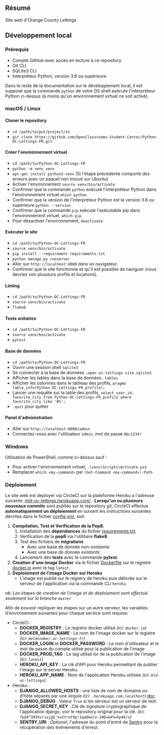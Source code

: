 ## Résumé

Site web d'Orange County Lettings

## Développement local

### Prérequis

- Compte GitHub avec accès en lecture à ce repository
- Git CLI
- SQLite3 CLI
- Interpréteur Python, version 3.6 ou supérieure

Dans le reste de la documentation sur le développement local, il est supposé que la commande `python` de votre OS shell exécute l'interpréteur Python ci-dessus (à moins qu'un environnement virtuel ne soit activé).

### macOS / Linux

#### Cloner le repository

- `cd /path/to/put/project/in`
- `git clone https://github.com/OpenClassrooms-Student-Center/Python-OC-Lettings-FR.git`

#### Créer l'environnement virtuel

- `cd /path/to/Python-OC-Lettings-FR`
- `python -m venv venv`
- `apt-get install python3-venv` (Si l'étape précédente comporte des erreurs avec un paquet non trouvé sur Ubuntu)
- Activer l'environnement `source venv/bin/activate`
- Confirmer que la commande `python` exécute l'interpréteur Python dans l'environnement virtuel
`which python`
- Confirmer que la version de l'interpréteur Python est la version 3.6 ou supérieure `python --version`
- Confirmer que la commande `pip` exécute l'exécutable pip dans l'environnement virtuel, `which pip`
- Pour désactiver l'environnement, `deactivate`

#### Exécuter le site

- `cd /path/to/Python-OC-Lettings-FR`
- `source venv/bin/activate`
- `pip install --requirement requirements.txt`
- `python manage.py runserver`
- Aller sur `http://localhost:8000` dans un navigateur.
- Confirmer que le site fonctionne et qu'il est possible de naviguer (vous devriez voir plusieurs profils et locations).

#### Linting

- `cd /path/to/Python-OC-Lettings-FR`
- `source venv/bin/activate`
- `flake8`

#### Tests unitaires

- `cd /path/to/Python-OC-Lettings-FR`
- `source venv/bin/activate`
- `pytest`

#### Base de données

- `cd /path/to/Python-OC-Lettings-FR`
- Ouvrir une session shell `sqlite3`
- Se connecter à la base de données `.open oc-lettings-site.sqlite3`
- Afficher les tables dans la base de données `.tables`
- Afficher les colonnes dans le tableau des profils, `pragma table_info(Python-OC-Lettings-FR_profile);`
- Lancer une requête sur la table des profils, `select user_id, favorite_city from
  Python-OC-Lettings-FR_profile where favorite_city like 'B%';`
- `.quit` pour quitter

#### Panel d'administration

- Aller sur `http://localhost:8000/admin`
- Connectez-vous avec l'utilisateur `admin`, mot de passe `Abc1234!`

### Windows

Utilisation de PowerShell, comme ci-dessus sauf :

- Pour activer l'environnement virtuel, `.\venv\Scripts\Activate.ps1` 
- Remplacer `which <my-command>` par `(Get-Command <my-command>).Path`


### Déploiement

Le site web est deployer via CircleCI sur la plateforme Heroku a l'adresse suivante: [mld-oc-lettings.herokuapp.com/](https://mld-oc-lettings.herokuapp.com/) .
**Lorsqu'un ou plusieurs nouveaux commits** sont publiés sur le repository git, CircleCI effectue **automatiquement un déploiement** en suivant les instructions suivantes décrites dans le fichier [config.yml](.circleci/config.yml), soit:
1. **Compilation, Test et Verification de la Pep8.**
    1. Installation des **dépendances** du fichier [requirements.txt](requirements.txt).
    2. Verification de la **pep8** via l'utilitaire **flake8**.
    3. Test des fichiers de **migrations**
        - Avec une base de donnée *non-existante*.
        - Avec une base de donnée *existante*.
    4. Lancement des **tests** avec la commande **pytest**.
2. **Creation d'une image Docker** via le fichier [Dockerfile](Dockerfile) sur le registre [docker.io](https://hub.docker.com/repository/docker/meldsnake/oc-lettings-fr/general) avec le tag `latest`.
3. **Deploiement de l'image Docker sur Heroku**
    - L'image est publié sur le registry de heroku puis délivrée sur le serveur de l'application via la commande CLI `heroku`.

*nb: Les étapes de creation de l'image et de déploiement sont effectué seulement sur la branche `master`*

Afin de pouvoir repliquer les etapes sur un autre serveur, les variables d'environement suivantes pour chaque service sont requise:
- CircleCI :
    - **DOCKER_REGISTRY** : Le registre docker utilisé *(ici: `docker.io`)*
    - **DOCKER_IMAGE_NAME** : Le nom de l'image docker sur le registre *(ici: `meldsnake/.oc-lettings-fr`)*
    - **DOCKER_LOGIN** et **DOCKER_PASSWORD** : Le nom d'utilisateur et le mot de passe du compte utilisé pour la publication de l'image
    - **DOCKER_PROD_TAG** : Le tag utilisé lor de la publication de l'image *(ici: `latest`)*
    - **HEROKU_API_KEY** : La clé d'API pour Heroku permettant de publier l'image sur le server Heroku.
    - **HEROKU_APP_NAME** : Nom de l'application Heroku utilisée *(ici: `mld-oc-lettings`)*.
- Heroku :
    - **DJANGO_ALLOWED_HOSTS** : une liste de nom de domaine ou d’hôte séparés par une virgule *(ici: `.herokuapp.com,localhost`)* [doc](https://docs.djangoproject.com/fr/3.0/ref/settings/#allowed-hosts)
    - **DJANGO_DEBUG** : Valeur `True` si les serveur est un serveur de test.
    - **DJANGO_SECRET_KEY** : Clé de signature cryptographique de l'application django, voir le repository original pour la clé. *(ici: `fp$9^593hsriajg$_%=5trot9g!1qa@ew(o-1#@=&4%=hp46(s`)*
    - **SENTRY_URI** : *Optionel*, l'adresse du point d'entré de [Sentry](https://sentry.io/) pour la récupération des évènements d'erreur.